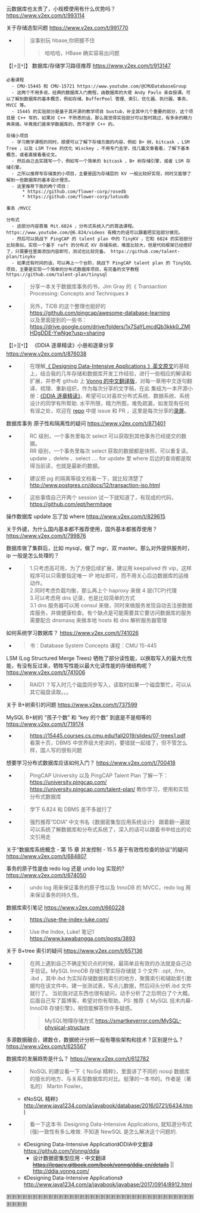 
云数据库也太贵了，小规模使用有什么优势吗？ https://www.v2ex.com/t/993114

关于存储选型问题 https://www.v2ex.com/t/991770
- > 没事别玩 hbase,你把握不住
  >> 哈哈哈，HBase 确实容易出问题

【[:star:][`*`]】 数据库/存储学习路径推荐 https://www.v2ex.com/t/913147
```console
必看课程
  - CMU-15445 和 CMU-15721 https://www.youtube.com/@CMUDatabaseGroup
  - 这两个不用多说，经典的数据库入门教程，由数据库的大佬 Andy Pavlo 亲自授课。可以了解到数据库的基本概念，例如存储、BufferPool 管理、索引、优化器、执行器、事务、MVCC 等。
  - 15445 的实验部分是基于其开源的教学项目 bustub，补全其中几个重要的部分，这个项目是 C++ 写的，如果对 C++ 不熟悉的话，那么我觉得实验部分可以暂时跳过，有多余的精力再来搞，毕竟我们是来学数据库的，而不是学 C++ 的。

存储小项目
  - 学习教学课程的同时，顺便可以了解下存储方面的内容，例如 B+ 树，bitcask ，LSM Tree ，以及 LSM Tree 的优化 Wisckey ，不用专门去学，找几篇文章看看，了解下基本概念，或者直接看看论文。
  - 然后自己去实践写一个，例如写一个简单的 bitcask 、B+ 树存储引擎，或者 LSM 存储引擎。
  - 之所以推荐写存储类的小项目，主要是因为存储层的 KV 一般比较好实现，同时又能够了解到一些数据库的基本设计理念。
  - 这里推荐下我的两个项目：
      * https://github.com/flower-corp/rosedb
      * https://github.com/flower-corp/lotusdb

事务 /MVCC

分布式
  - 这部分内容首推 Mit.6824 ，分布式系统入门的首选课程。 https://www.youtube.com/@6.824/videos 有精力的话可以跟着把实验部分做完。
  - 然后可以挑战下 PingCAP 的 talent plan 中的 TinyKV ，它和 6824 的实验部分比较类似，实现一个基于 raft 的分布式 KV 存储系统，难度比较大，但是代码框架已经搭好了，只需要往里面添加内容即可，测试也比较完备。 https://github.com/talent-plan/tinykv
  - 如果还有时间的话，可以再上一个台阶，挑战下 PingCAP talent plan 的 TinySQL 项目，主要是实现一个简单的分布式数据库项目，有完备的文字教程 https://github.com/talent-plan/tinysql
```
- > 分享一本关于数据库事务的书，Jim Gray 的《 Transaction Processing: Concepts and Techniques 》
- > 另外，TiDB 的这个整理也挺好的 https://github.com/pingcap/awesome-database-learning <br> 以及里面提到的一些书： https://drive.google.com/drive/folders/1x7SaYLmcdQb3kkk0_ZMIHDgDDE-YwNge?usp=sharing

【[:star:][`*`]】 《DDIA 逐章精读》小册和逐章分享 https://www.v2ex.com/t/876038
- > 在理解[《 Designing Data-Intensive Applications 》英文原文](https://dataintensive.net/)的基础上，结合我的几年存储和数据库开发工作经验，进行一些相应的解读和扩展，并参考 github 上 [Vonng 的中文翻译版](https://github.com/Vonng/ddia)，对每一章用中文逐句翻译、梳理、重新组织，作为每次分享的文字稿，在此 集结为一本开源小册：[《DDIA 逐章精读》](https://ddia.qtmuniao.com/)，希望可以对喜欢分布式系统、数据系统、系统设计的同学有所帮助. 水平所限，精力所囿，难免疏漏，如发现有任何有误之处，欢迎在 [repo](https://github.com/DistSysCorp/ddia) 中提 issue 和 PR ，这里是每次分享的[录屏](https://space.bilibili.com/30933812/channel/collectiondetail?sid=240551)。

数据库事务 原子性和隔离性的疑问 https://www.v2ex.com/t/871401
- > RC 级别，一个事务里每次 select 可以获取到其他事务已经提交的数据。 <br> RR 级别，一个事务里每次 select 获取的数据都是快照，可以重复读。 <br> update 、delete 、select .... for update 里 where 后边的查询都是取得当前读，也就是最新的数据。
- > 建议把 pg 的隔离等级文档看一下，就比较清楚了 http://www.postgres.cn/docs/12/transaction-iso.html
- > 这些事情自己开两个 session 试一下就知道了，有现成的代码，https://github.com/ept/hermitage

操作数据库 update 忘了加 where https://www.v2ex.com/t/829615

关于外键，为什么国内基本都不推荐使用，国外基本都推荐使用？ https://www.v2ex.com/t/799876

数据库做了集群后，比如 mysql，做了 mgr，双 master。那么对外提供服务时， ip 一般是怎么处理的？
- > 1.只考虑高可用，为了方便后续扩展，建议用 keepalived 作 vip，这样程序可以只需要指定唯一 IP 地址即可，而不用关心后边数据库的运维动作。 <br> 2.同时考虑负载均衡，那么再上个 haproxy 来做 4 层(TCP)代理 <br> 3.可以考虑用 dns 记录，也是比较简单的方式 <br> 3.1 dns 服务器可以用 consul 来做，同时来做服务发现自动去注册数据库服务，并做健康检查。有个缺点是可能需要其它要访问数据库的服务需要配合 dnsmasq 来做本地 hosts 和 dns 解析服务器管理

如何系统学习数据库？ https://www.v2ex.com/t/741026
- > 书：Database System Concepts 课程：CMU 15-445

LSM (Log Structured Merge Trees) 牺牲了部分读性能，以换取写入的最大化性能，有没有反过来，牺牲写性能以最大化读性能的存储结构呢？ https://www.v2ex.com/t/741006
- > RAID1 ？写入时几个磁盘同步写入，读取时如果一个磁盘繁忙，可以从其它磁盘读取。。。

关于 B+树索引的问题 https://www.v2ex.com/t/737599

MySQL B+树的 “孩子个数” 和 “key 的个数” 到底是不是相等的 https://www.v2ex.com/t/719174
- > https://15445.courses.cs.cmu.edu/fall2019/slides/07-trees1.pdf <br> 看第十页，DBMS 中世界级大佬讲的，要错就一起错了，但不管怎么样，国人写的很有问题

想要学习分布式数据库应该如何入门？ https://www.v2ex.com/t/700418
- > PingCAP University 以及 PingCAP Talent Plan 了解一下： https://university.pingcap.com/ https://university.pingcap.com/talent-plan/ 教你学习，使用和实现分布式数据库
- > 学下 6.824 和 DBMS 差不多就行了
- > 强烈推荐“DDIA” 中文书名《数据密集型应用系统设计》 跟着翻一遍就可以系统了解数据库和分布式系统了，深入的话可以跟着书中给出的论文引用走

关于“数据库系统概念 - 第 15 章 并发控制 - 15.5 基于有效性检查的协议”的疑问 https://www.v2ex.com/t/684807

事务的原子性是由 redo log 还是 undo log 实现的? https://www.v2ex.com/t/674050
- > undo log 用来保证事务的原子性以及 InnoDB 的 MVCC，redo log 用来保证事务的持久性。

数据库索引笔记 https://www.v2ex.com/t/660228
- > https://use-the-index-luke.com/
- > Use the Index, Luke! 笔记1 https://www.kawabangga.com/posts/3893

关于 B+tree 索引的疑问 https://www.v2ex.com/t/657136
- > 在网上遇到自己不确定知识点的时候，最简单且有效的办法就是自己动手验证。MySQL InnoDB 存储引擎实际存储就 3 个文件: .opt, .frm, .ibd ，其中.ibd 为实际存储数据和索引的地方，聚簇索引和辅助索引数据均在该文件中。建一张测试表，写点儿数据，然后闷头分析.ibd 文件就行了。
当初我对这东西也很有疑问，动手分析了之后明白了个大概。后面自己写了篇博客，希望对你有帮助。PS: 推荐《 MySQL 技术内幕-InnoDB 存储引擎》，相信能解答你许多疑惑。
  >> MySQL物理存储方式 https://smartkeyerror.com/MySQL-physical-structure

多源数据融合，建数仓，数据统计分析一般有哪些架构和技术？区别是什么？ https://www.v2ex.com/t/625567

数据库的发展趋势是什么？ https://www.v2ex.com/t/612782
- > NoSQL 的建议看一下《 NoSql 精粹》，里面讲了不同的 nosql 数据库的擅长的地方、与关系型数据库的对比。挺薄的一本书的。作者是（著名的） Martin Fowler。
  * 《NoSQL 精粹》 http://www.java1234.com/a/javabook/database/2016/0721/6434.html
- > 看一下这本书: Designing Data-Intensive Applications, 就知道分布式(强)一致性有多么难做. 不知道 NewSQL 是怎么解决这个问题的.
  * 《Designing Data-Intensive Application》DDIA中文翻译 https://github.com/Vonng/ddia
    + 设计数据密集型应用 - 中文翻译 ~~https://legacy.gitbook.com/book/vonng/ddia-cn/details~~ || http://ddia.vonng.com/
  * 《Designing Data-Intensive Applications》 http://www.java1234.com/a/javabook/javabase/2017/0914/8912.html

:u5272::u5272::u5272::u5272::u5272::u5272::u5272::u5272::u5272::u5272::u5272::u5272::u5272::u5272::u5272::u5272::u5272::u5272::u5272::u5272::u5272::u5272::u5272::u5272::u5272::u5272::u5272::u5272::u5272::u5272::u5272::u5272::u5272::u5272::u5272::u5272::u5272::u5272::u5272::u5272:
